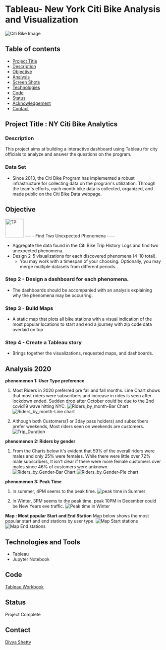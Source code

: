 # Tableau- New York Citi Bike Analysis and Visualization![Citi Bike Image](./Images/City_bike.jpg)## Table of contents* [Project Title ](#project-title)* [Description](#description)* [Objective](#objective)* [Analysis](#analysis)* [Screen Shots](#screen-shots)* [Technologies](#technologies)* [Code](#code)* [Status](#status)* [Acknowledgement ](#acknowledgement )* [Contact](#contact)## Project Title : NY Citi Bike Analytics### Description This project aims at building a interactive dashboard using Tableau for city officials to analyze and answer the questions on the program.### Data Set- Since 2013, the Citi Bike Program has implemented a robust infrastructure for collecting data on the program's utilization. Through the team's efforts, each month bike data is collected, organized, and made public on the Citi Bike Data webpage.## Objective<img src="./Images/TP.png" alt="TP" width="60" height="60"> ---- Find Two Unexpected Phenomena---- - Aggregate the data found in the Citi Bike Trip History Logs and find two unexpected phenomena.- Design 2-5 visualizations for each discovered phenomena (4-10 total). 	* You may work with a timespan of your choosing. Optionally, you may merge multiple datasets 	   from different periods.### Step 2 - Design a dashboard for each phenomena.- The dashboards should be accompanied with an analysis explaining why the phenomena may	   be occurring.	### Step 3 - Build Maps- A static map that plots all bike stations with a visual indication of the most popular locations to start and end a journey with zip code data overlaid on top### Step 4 - Create a Tableau story- Brings together the visualizations, requested maps, and dashboards.## Analysis 2020__phenomenon 1: User Type preference__1. Most Riders in 2020 preferred pre fall and fall months. Line Chart shows that most riders were subscribers and increase in rides is seen after lockdown ended. Sudden drop after October could be due to the 2nd covid19 wave hitting NYC.![Riders_by_month-Bar Chart](./Images/Riders_by_month.jpg)![Riders_by_month-Line chart](./Images/Riders_by_month_Line.jpg)2. Although both Customers(1 or 3day pass holders) and subscribers prefer weekends, Most riders seen on weekends are customers.![Trip_Duration](./Images/Trip_Duration_day.jpg)__phenomenon 2: Riders by gender__1. From the Charts below it's evident that 59% of the overall riders were males and only 25% were females. While there were little over 72% male subscribers, It isn't clear if there were more female customers over males since 46% of customers were unknown.![Riders_by_Gender-Bar Chart](./Images/Trip_Duration_Gender.jpg)![Riders_by_Gender-Pie chart](./Images/Riders_by_Gender.jpg)__phenomenon 3: Peak Time__1. In summer, 4PM seems to the peak time. ![peak time in Summer](./Images/Summer_peak_time.jpg)2. In Winter, 3PM seems to the peak time. peak 10PM in December could be New Years eve traffic.![Peak time in Winter](./Images/Winter_peak_time.jpg)__Map : Most popular Start and End Station__Map below shows the most popular start and end stations by user type.![Map Start stations](./Images/Most_popular_Start.jpg)![Map End stations](./Images/Most_popular_End.jpg)## Technologies and Tools* Tableau* Jupyter Notebook	## Code [Tableau Workbook](./NY-Citi-Bike-Analytics.twbx)## StatusProject Complete## Contact [Divya Shetty](https://github.com/divya-gh)